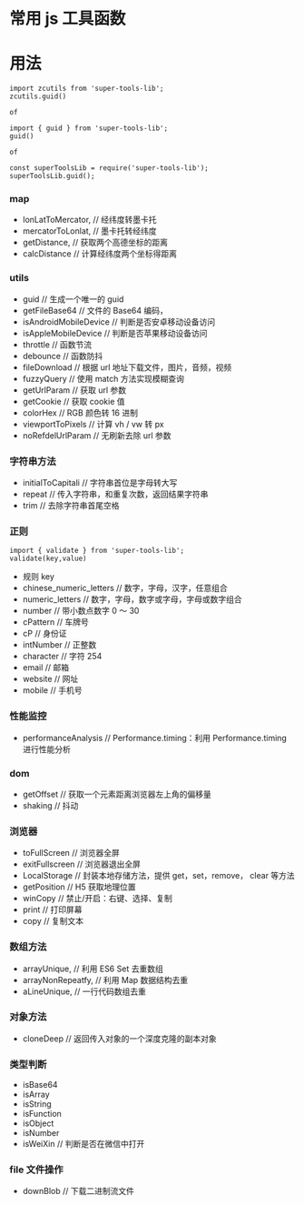 # 常用 js 工具函数

# 用法

```
import zcutils from 'super-tools-lib';
zcutils.guid()

of

import { guid } from 'super-tools-lib';
guid()

of

const superToolsLib = require('super-tools-lib');
superToolsLib.guid();
```

### map

- lonLatToMercator, // 经纬度转墨卡托
- mercatorToLonlat, // 墨卡托转经纬度
- getDistance, // 获取两个高德坐标的距离
- calcDistance // 计算经纬度两个坐标得距离

### utils

- guid // 生成一个唯一的 guid
- getFileBase64 // 文件的 Base64 编码，
- isAndroidMobileDevice // 判断是否安卓移动设备访问
- isAppleMobileDevice // 判断是否苹果移动设备访问
- throttle // 函数节流
- debounce // 函数防抖
- fileDownload // 根据 url 地址下载文件，图片，音频，视频
- fuzzyQuery // 使用 match 方法实现模糊查询
- getUrlParam // 获取 url 参数
- getCookie // 获取 cookie 值
- colorHex // RGB 颜色转 16 进制
- viewportToPixels // 计算 vh / vw 转 px
- noRefdelUrlParam // 无刷新去除 url 参数

### 字符串方法

- initialToCapitali // 字符串首位是字母转大写
- repeat // 传入字符串，和重复次数，返回结果字符串
- trim // 去除字符串首尾空格

### 正则

```
import { validate } from 'super-tools-lib';
validate(key,value)
```

- 规则 key
- chinese_numeric_letters // 数字，字母，汉字，任意组合
- numeric_letters // 数字，字母，数字或字母，字母或数字组合
- number // 带小数点数字 0 ～ 30
- cPattern // 车牌号
- cP // 身份证
- intNumber // 正整数
- character // 字符 254
- email // 邮箱
- website // 网址
- mobile // 手机号

### 性能监控

- performanceAnalysis // Performance.timing：利用 Performance.timing 进行性能分析

### dom

- getOffset // 获取一个元素距离浏览器左上角的偏移量
- shaking // 抖动

### 浏览器

- toFullScreen // 浏览器全屏
- exitFullscreen // 浏览器退出全屏
- LocalStorage // 封装本地存储方法，提供 get，set，remove， clear 等方法
- getPosition // H5 获取地理位置
- winCopy // 禁止/开启：右键、选择、复制
- print // 打印屏幕
- copy // 复制文本

### 数组方法

- arrayUnique, // 利用 ES6 Set 去重数组
- arrayNonRepeatfy, // 利用 Map 数据结构去重
- aLineUnique, // 一行代码数组去重

### 对象方法

- cloneDeep // 返回传入对象的一个深度克隆的副本对象

### 类型判断

- isBase64
- isArray
- isString
- isFunction
- isObject
- isNumber
- isWeiXin // 判断是否在微信中打开

### file 文件操作

- downBlob // 下载二进制流文件
